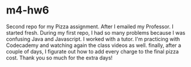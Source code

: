 # m4-hw6
Second repo for my Pizza assignment. After I emailed my Professor. I started fresh. 
During my first repo, I had so many problems because I was confusing Java and Javascript. 
I worked with a tutor. I'm practicing with Codecademy and watching again the class videos as well. 
finally, after a couple of days, I figurate out how to add every charge to the final pizza cost.
Thank you so much for the extra days!
